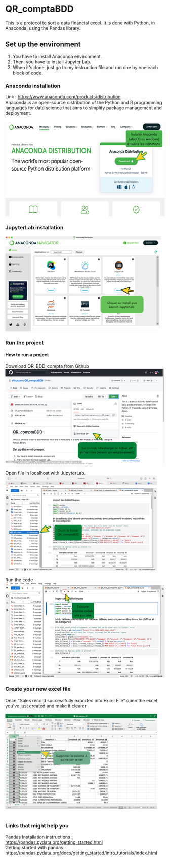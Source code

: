 # QR_comptaBDD
This is a protocol to sort a data financial excel. It is done with Python, in Anaconda, using the Pandas library. 

## Set up the environment
1. You have to install Anaconda environment.
2. Then, you have to install Jupyter Lab.
3. When it's done, just go to my instruction file and run one by one each block of code. 

### Anaconda installation
Link : https://www.anaconda.com/products/distribution <br />
Anaconda is an open-source distribution of the Python and R programming languages for data science that aims to simplify package management and deployment.
<br />
<br />
<img src="/install_anaconda.png" alt="Install Anaconda" height="300"/>

### JupyterLab installation
<img src="/install_jupyterlab.png" alt="Install JupyterLab" height="300"/>

### Run the project

#### How to run a project

Download QR_BDD_compta from Github
<br />
<img src="/download_file.png" alt="Download file" height="300"/>
<br />
<br />
Open file in localhost with JupyterLab.
<br />
<img src="/open_file.png" alt="Open file" height="300"/>
<br />
<br />
Run the code 
<br />
<img src="/run_code.png" alt="Run code" height="300"/>

### Create your new excel file
Once "Sales record successfully exported into Excel File" open the excel you've just created and make it clearer 
<br />
<br />
<img src="/delete_column.png" alt="Delete the first column" height="300"/>
<br />
<br />

### Links that might help you
Pandas Installation instructions : https://pandas.pydata.org/getting_started.html <br />
Getting started with pandas : https://pandas.pydata.org/docs/getting_started/intro_tutorials/index.html
